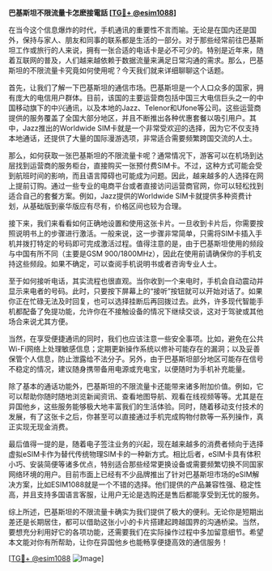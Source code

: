**巴基斯坦不限流量卡怎麽接電話 [[TG💪+ @esim1088](https://t.me/s/esim1088)]**

在当今这个信息爆炸的时代，手机通讯的重要性不言而喻。无论是在国内还是国外，保持与家人、朋友和同事的联系都是生活的一部分。对于那些经常前往巴基斯坦工作或旅行的人来说，拥有一张合适的电话卡是必不可少的。特别是近年来，随着互联网的普及，人们越来越依赖于数据流量来满足日常沟通的需求。那么，巴基斯坦的不限流量卡究竟如何使用呢？今天我们就来详细聊聊这个话题。

首先，让我们了解一下巴基斯坦的通信市场。巴基斯坦是一个人口众多的国家，拥有庞大的电信用户群体。目前，该国的主要运营商包括中国三大电信巨头之一的中国移动旗下的中兴通讯，以及本地的Jazz、Telenor和Ufone等公司。这些运营商提供的服务覆盖了全国大部分地区，并且不断推出各种优惠套餐以吸引用户。其中，Jazz推出的Worldwide SIM卡就是一个非常受欢迎的选择，因为它不仅支持本地通话，还提供了大量的国际漫游选项，非常适合需要频繁跨国交流的人士。

那么，如何获取一张巴基斯坦的不限流量卡呢？通常情况下，游客可以在机场到达层找到运营商的服务柜台，直接购买一张预付费SIM卡。不过，这种方式可能会受到航班时间的影响，而且语言障碍也可能成为问题。因此，越来越多的人选择在网上提前订购。通过一些专业的电商平台或者直接访问运营商官网，你可以轻松找到适合自己的套餐方案。例如，Jazz提供的Worldwide SIM卡就提供多种资费计划，从基础版到豪华版应有尽有，价格区间也较为合理。

接下来，我们来看看如何正确地设置和使用这张卡片。一旦收到卡片后，你需要按照说明书上的步骤进行激活。一般来说，这一步骤非常简单，只需将SIM卡插入手机并拨打特定的号码即可完成激活过程。值得注意的是，由于巴基斯坦使用的频段与中国有所不同（主要是GSM 900/1800MHz），因此在使用前请确保你的手机支持这些频段。如果不确定，可以查阅手机说明书或者咨询专业人士。

至于如何接听电话，其实流程也很直观。当你收到一个来电时，手机会自动震动并显示来电者的号码。此时，只要按下屏幕上的“接听”按钮就可以开始对话了。如果你正在忙碌无法及时回复，也可以选择挂断后再回拨过去。此外，许多现代智能手机都配备了免提功能，允许你在不接触设备的情况下继续交谈，这对于驾驶或其他场合来说尤其方便。

当然，在享受便捷通讯的同时，我们也应该注意一些安全事项。比如，避免在公共Wi-Fi网络上处理敏感信息；定期更新操作系统以修补可能存在的漏洞；以及妥善保管个人信息，防止泄露给不法分子。另外，由于巴基斯坦部分地区可能存在信号不稳定的情况，建议随身携带备用电源或充电宝，以便随时为手机补充能量。

除了基本的通话功能外，巴基斯坦的不限流量卡还能带来诸多附加价值。例如，它可以帮助你随时随地浏览新闻资讯、查看地图导航、观看在线视频等等。尤其是在异国他乡，这些服务能够极大地丰富我们的生活体验。同时，随着移动支付技术的发展，有了这张卡之后，你甚至可以直接通过手机完成购物付款等一系列操作，真正实现无现金消费。

最后值得一提的是，随着电子签注业务的兴起，现在越来越多的消费者倾向于选择虚拟eSIM卡作为替代传统物理SIM卡的一种新方式。相比后者，eSIM卡具有体积小巧、安装简便等诸多优点，特别适合那些经常更换设备或需要频繁切换不同国家网络环境的用户。目前市面上已经有不少品牌推出了针对巴基斯坦市场的eSIM解决方案，比如ESIM1088就是一个不错的选择。他们提供的产品兼容性强、稳定性高，并且支持多国语言客服，让用户无论是选购还是售后都能享受到无忧的服务。

综上所述，巴基斯坦的不限流量卡确实为我们提供了极大的便利。无论你是短期出差还是长期居住，都可以借助这张小小的卡片搭建起跨越国界的沟通桥梁。当然，要想充分利用好它的各项功能，还需要我们在实际操作过程中多加留意细节。希望本文能对你有所帮助，让你在异国他乡也能畅享便捷高效的通信服务！

[[TG💪+ @esim1088](https://t.me/s/esim1088) ![Image](https://i.postimg.cc/4NQfJmqS/Snipaste-2025-05-13-00-14-12.png)]